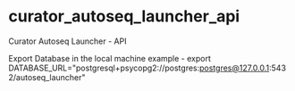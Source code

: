 # curator_autoseq_launcher_api
Curator Autoseq Launcher - API 

Export Database in the local machine example
    - export DATABASE_URL="postgresql+psycopg2://postgres:postgres@127.0.0.1:5432/autoseq_launcher"